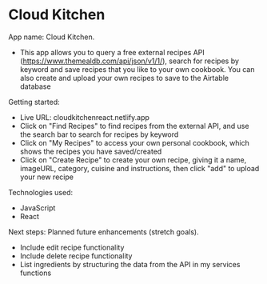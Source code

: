 # Cloud Kitchen

App name: Cloud Kitchen.
- This app allows you to query a free external recipes API (https://www.themealdb.com/api/json/v1/1/), search for recipes by keyword and save recipes that you like to your own cookbook. You can also create and upload your own recipes to save to the Airtable database 

Getting started: 
- Live URL: cloudkitchenreact.netlify.app
- Click on "Find Recipes" to find recipes from the external API, and use the search bar to search for recipes by keyword
- Click on "My Recipes" to access your own personal cookbook, which shows the recipes you have saved/created
- Click on "Create Recipe" to create your own recipe, giving it a name, imageURL, category, cuisine and instructions, then click "add" to upload your new recipe

Technologies used: 
- JavaScript
- React

Next steps: Planned future enhancements (stretch goals).
- Include edit recipe functionality
- Include delete recipe functionality
- List ingredients by structuring the data from the API in my services functions
